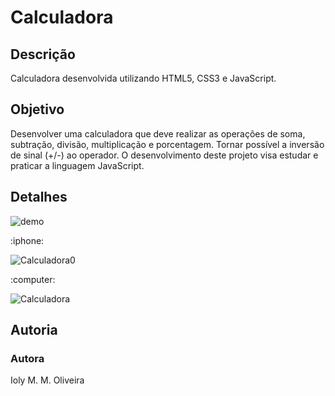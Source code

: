 # Calculadora

## Descrição
Calculadora desenvolvida utilizando HTML5, CSS3 e JavaScript.

## Objetivo
Desenvolver uma calculadora que deve realizar as operações de soma, subtração, divisão, multiplicação e porcentagem. Tornar possível a inversão de sinal (+/-) ao operador.
O desenvolvimento deste projeto visa estudar e praticar a linguagem JavaScript.

## Detalhes


![demo](https://user-images.githubusercontent.com/87779906/181766392-461edf37-7639-4956-94a9-18776fafeb13.gif)


<p>:iphone:</p>

![Calculadora0](https://user-images.githubusercontent.com/87779906/181766528-2fe6de63-126f-4799-bfe7-28758d121c5a.png)


<p>:computer:</p>

![Calculadora](https://user-images.githubusercontent.com/87779906/181766669-7fd165d0-c249-4417-9214-779fef67582b.png)


## Autoria
### Autora
Ioly M. M. Oliveira
